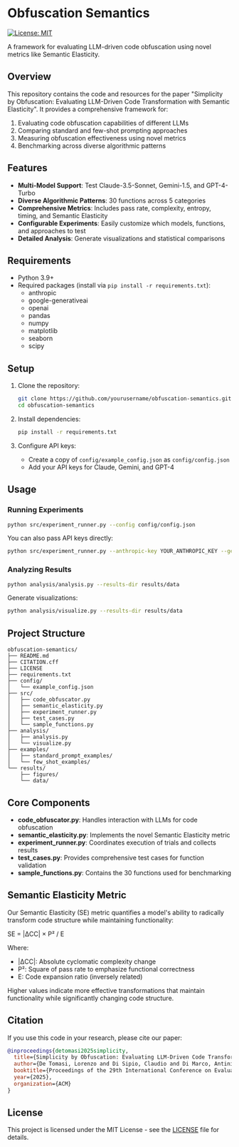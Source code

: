 # Obfuscation Semantics

[![License: MIT](https://img.shields.io/badge/License-MIT-green.svg)](LICENSE)

A framework for evaluating LLM-driven code obfuscation using novel metrics like Semantic Elasticity.

## Overview

This repository contains the code and resources for the paper "Simplicity by Obfuscation: Evaluating LLM-Driven Code Transformation with Semantic Elasticity". It provides a comprehensive framework for:

1. Evaluating code obfuscation capabilities of different LLMs
2. Comparing standard and few-shot prompting approaches
3. Measuring obfuscation effectiveness using novel metrics
4. Benchmarking across diverse algorithmic patterns

## Features

- **Multi-Model Support**: Test Claude-3.5-Sonnet, Gemini-1.5, and GPT-4-Turbo
- **Diverse Algorithmic Patterns**: 30 functions across 5 categories
- **Comprehensive Metrics**: Includes pass rate, complexity, entropy, timing, and Semantic Elasticity
- **Configurable Experiments**: Easily customize which models, functions, and approaches to test
- **Detailed Analysis**: Generate visualizations and statistical comparisons

## Requirements

- Python 3.9+
- Required packages (install via `pip install -r requirements.txt`):
  - anthropic
  - google-generativeai
  - openai
  - pandas
  - numpy
  - matplotlib
  - seaborn
  - scipy

## Setup

1. Clone the repository:
   ```bash
   git clone https://github.com/yourusername/obfuscation-semantics.git
   cd obfuscation-semantics
   ```

2. Install dependencies:
   ```bash
   pip install -r requirements.txt
   ```

3. Configure API keys:
   - Create a copy of `config/example_config.json` as `config/config.json`
   - Add your API keys for Claude, Gemini, and GPT-4

## Usage

### Running Experiments

```bash
python src/experiment_runner.py --config config/config.json
```

You can also pass API keys directly:

```bash
python src/experiment_runner.py --anthropic-key YOUR_ANTHROPIC_KEY --gemini-key YOUR_GEMINI_KEY --openai-key YOUR_OPENAI_KEY
```

### Analyzing Results

```bash
python analysis/analysis.py --results-dir results/data
```

Generate visualizations:

```bash
python analysis/visualize.py --results-dir results/data
```

## Project Structure

```
obfuscation-semantics/
├── README.md
├── CITATION.cff
├── LICENSE
├── requirements.txt
├── config/
│   └── example_config.json
├── src/
│   ├── code_obfuscator.py
│   ├── semantic_elasticity.py
│   ├── experiment_runner.py
│   ├── test_cases.py
│   └── sample_functions.py
├── analysis/
│   ├── analysis.py
│   └── visualize.py
├── examples/
│   ├── standard_prompt_examples/
│   └── few_shot_examples/
└── results/
    ├── figures/
    └── data/
```

## Core Components

- **code_obfuscator.py**: Handles interaction with LLMs for code obfuscation
- **semantic_elasticity.py**: Implements the novel Semantic Elasticity metric
- **experiment_runner.py**: Coordinates execution of trials and collects results
- **test_cases.py**: Provides comprehensive test cases for function validation
- **sample_functions.py**: Contains the 30 functions used for benchmarking

## Semantic Elasticity Metric

Our Semantic Elasticity (SE) metric quantifies a model's ability to radically transform code structure while maintaining functionality:

SE = |ΔCC| × P² / E

Where:
- |ΔCC|: Absolute cyclomatic complexity change
- P²: Square of pass rate to emphasize functional correctness
- E: Code expansion ratio (inversely related)

Higher values indicate more effective transformations that maintain functionality while significantly changing code structure.

## Citation

If you use this code in your research, please cite our paper:

```bibtex
@inproceedings{detomasi2025simplicity,
  title={Simplicity by Obfuscation: Evaluating LLM-Driven Code Transformation with Semantic Elasticity},
  author={De Tomasi, Lorenzo and Di Sipio, Claudio and Di Marco, Antinisca and Nguyen, Phuong T.},
  booktitle={Proceedings of the 29th International Conference on Evaluation and Assessment in Software Engineering},
  year={2025},
  organization={ACM}
}
```

## License

This project is licensed under the MIT License - see the [LICENSE](LICENSE) file for details.

